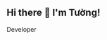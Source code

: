 ## Hi there 👋 I'm Tường!
<p>Developer</p>
<!--
**Ngoductuong2032000/Ngoductuong2032000** is a ✨ _special_ ✨ repository because its `README.md` (this file) appears on your GitHub profile.
Here are some ideas to get you started:

- 🔭 I’m currently working on ...
- 🌱 I’m currently learning ...
- 👯 I’m looking to collaborate on ...
- 🤔 I’m looking for help with ...
- 💬 Ask me about ...
- 📫 How to reach me: ...
- 😄 Pronouns: ...
- ⚡ Fun fact: ...
-->
## SKILLS
<p class="Skill-icon">
  <img width="50" height="50" src="https://img.icons8.com/plasticine/100/html-5.png" alt="html-5"/>
  <img width="50" height="50" src="https://img.icons8.com/plasticine/100/css3.png" alt="css3"/>
  <img width="50" height="50" src="https://img.icons8.com/pulsar-gradient/48/javascript.png" alt="javascript"/>
  <img width="50" height="50" src="https://img.icons8.com/fluency/48/vuejs.png" alt="vuejs"/>
  <img width="50" height="50" src="https://img.icons8.com/color/48/net-framework.png" alt="net-framework"/>
  <img width="50" height="50" src="https://img.icons8.com/color/48/nodejs.png" alt="nodejs"/>
  <img width="50" height="50" src="https://img.icons8.com/color/48/nextjs.png" alt="nextjs"/>
  <img width="50" height="50" src="https://img.icons8.com/doodle/48/wordpress--v1.png" alt="wordpress--v1"/>

## SOCIALS
<p class="socials">
  <img width="50" height="50" src="https://img.icons8.com/clouds/100/facebook-new.png" alt="facebook-new"/>
  <img width="50" height="50" src="https://img.icons8.com/clouds/100/instagram-new--v3.png" alt="instagram-new--v3"/>
  <img width="50" height="50" src="https://img.icons8.com/pulsar-color/48/twitterx.png" alt="twitterx"/>
</p>

</p>

